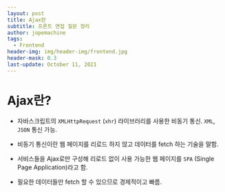 ```yaml
---
layout: post
title: Ajax란
subtitle: 프론트 면접 질문 정리
author: jopemachine
tags:
  - Frontend
header-img: img/header-img/frontend.jpg
header-mask: 0.3
last-update: October 11, 2021
---
```


# Ajax란?

- 자바스크립트의 `XMLHttpRequest` (`xhr`) 라이브러리를 사용한 비동기 통신. `XML`, `JSON` 통신 가능.

- 비동기 통신이란 웹 페이지를 리로드 하지 않고 데이터를 fetch 하는 기술을 말함.

- 서비스들을 Ajax로만 구성해 리로드 없이 사용 가능한 웹 페이지를 `SPA` (Single Page Application)라고 함.

- 필요한 데이터들만 fetch 할 수 있으므로 경제적이고 빠름.
